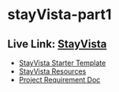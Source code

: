 # stayVista-part1

## Live Link: [StayVista]()

- [StayVista Starter Template](https://github.com/shakilahmedatik/stayVista-starter-template)
- [StayVista Resources](https://github.com/shakilahmedatik/stay-vista-resources)
- [Project Requirement Doc](https://docs.google.com/document/d/1jjOq06IFv8vlyB9DdDJ_l4FY7zxp3HMm_W9Su6znsyg/edit?usp=sharing)
